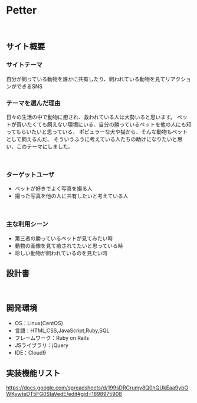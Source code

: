 # Petter
​
## サイト概要
### サイトテーマ
自分が飼っている動物を誰かに共有したり、飼われている動物を見てリアクションができるSNS
​
### テーマを選んだ理由
日々の生活の中で動物に癒され、救われている人は大勢いると思います。
ペットが買いたくても飼えない環境にいる、自分の勝っているペットを他の人にも知ってもらいたいと思っている、
ポピュラーな犬や猫から、そんな動物もペットとして飼えるんだ、
そういうふうに考えている人たちの助けになりたいと思い、このテーマにしました。

​
### ターゲットユーザ
- ペットが好きでよく写真を撮る人
- 撮った写真を他の人に共有したいと考えている人

​
### 主な利用シーン
- 第三者の勝っているペットが見てみたい時
- 動物の画像を見て癒されてたいと思っている時
- 珍しい動物が飼われているのを見たい時
​
## 設計書
<!--テーマを設定・提出する時点では不要です-->
​
## 開発環境
- OS：Linux(CentOS)
- 言語：HTML,CSS,JavaScript,Ruby,SQL
- フレームワーク：Ruby on Rails
- JSライブラリ：jQuery
- IDE：Cloud9

## 実装機能リスト
https://docs.google.com/spreadsheets/d/199sDRCrumy8Q0hQUkEaa9ybOWKywteDT5FG0SIaVedE/edit#gid=1898975908
​
<!--## 使用素材-->
<!--- 外部サービスの画像素材・音声素材を使用した場合は、必ずサービス名とURLを明記してください。-->
<!--- アプリケーションの実装に使用したgem/bootstrapのリファレンスなどの記載は不要です。-->
<!--- 使用しない場合は、使用素材の項目をREADMEから削除してください。-->
<!--折りたたむ-->